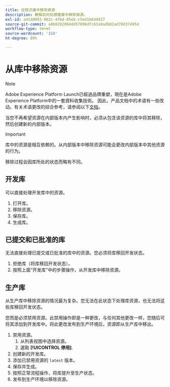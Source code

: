 ```yaml
---
title: 從程式庫中移除資源
description: 瞭解如何從標籤庫中移除資源。
exl-id: ad1dd093-962c-4f6d-85eb-c5ed1b644927
source-git-commit: a8b0282004dd57096dfc63a9adb82ad70d37495d
workflow-type: tm+mt
source-wordcount: '314'
ht-degree: 89%

---
```


# 从库中移除资源

>[!NOTE]
>
>Adobe Experience Platform Launch已經過品牌重塑，現在是Adobe Experience Platform中的一套資料收集技術。 因此，产品文档中的术语有一些改动。有关术语更改的综合参考，请参阅以下[文档](../../term-updates.md)。

当您不再希望资源在内部版本内产生影响时，必须从包含该资源的库中将其移除，然后创建新的内部版本。

>[!IMPORTANT]
>
>库中的资源是相互依赖的。从内部版本中移除资源可能会更改内部版本中其他资源的行为。

移除过程会因库所处的状态而略有不同。

## 开发库

可以直接处理开发库中的资源。

1. 打开库。
1. 移除资源。
1. 保存库。
1. 生成库。

## 已提交和已批准的库

无法直接处理已提交或已批准的库中的资源。您必须将库移回开发状态。

1. 拒绝库（将库移回开发状态）。
1. 按照上面“开发库”中的步骤操作，从开发库中移除资源。

## 生产库

从生产库中移除资源的情况最为复杂。您无法在此状态下处理库资源，也无法将这些库移回开发状态。

您而是必须禁用资源。此禁用操作即是一种更改，与任何其他更改一样，您随后可将其添加到开发库中。将此更改发布到生产环境后，资源即从生产库中移出。

1. 禁用资源。
   1. 从列表视图中选择资源。
   1. 選取 **[!UICONTROL 停用]**.
1. 创建新的开发库。
1. 添加已禁用资源的 `latest` 版本。
1. 保存并生成。
1. 按照正常流程操作，将库提升至生产状态。
1. 发布到生产环境以移除资源。
